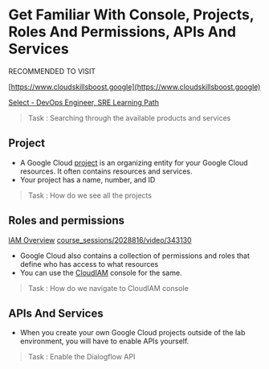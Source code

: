 # Get Familiar With Console, Projects, Roles And Permissions, APIs And Services


RECOMMENDED TO VISIT

[https://www.cloudskillsboost.google](https://www.cloudskillsboost.google)

[Select - DevOps Engineer, SRE Learning Path](https://www.cloudskillsboost.google/paths)

> Task : Searching through the available products and services

## Project


- A Google Cloud [project](https://cloud.google.com/docs/overview/#projects) is an organizing entity for your Google Cloud resources. It often contains resources and services.
- Your project has a name, number, and ID

> Task : How do we see all the projects

## Roles and permissions

[IAM Overview](https://cloud.google.com/iam/docs/overview)
[course_sessions/2028816/video/343130](https://www.cloudskillsboost.google/course_sessions/2028816/video/343130)

- Google Cloud also contains a collection of permissions and roles that define who has access to what resources
- You can use the [CloudIAM](https://cloud.google.com/iam/) console for the same.

> Task : How do we navigate to CloudIAM console


## APIs And Services

- When you create your own Google Cloud projects outside of the lab environment, you will have to enable APIs yourself.

> Task : Enable the Dialogflow API




